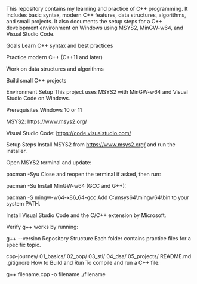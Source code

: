 This repository contains my learning and practice of C++ programming. It includes basic syntax, modern C++ features, data structures, algorithms, and small projects. It also documents the setup steps for a C++ development environment on Windows using MSYS2, MinGW-w64, and Visual Studio Code.

Goals
Learn C++ syntax and best practices

Practice modern C++ (C++11 and later)

Work on data structures and algorithms

Build small C++ projects

Environment Setup
This project uses MSYS2 with MinGW-w64 and Visual Studio Code on Windows.

Prerequisites
Windows 10 or 11

MSYS2: https://www.msys2.org/

Visual Studio Code: https://code.visualstudio.com/

Setup Steps
Install MSYS2 from https://www.msys2.org/ and run the installer.

Open MSYS2 terminal and update:

pacman -Syu
Close and reopen the terminal if asked, then run:

pacman -Su
Install MinGW-w64 (GCC and G++):

pacman -S mingw-w64-x86_64-gcc
Add C:\msys64\mingw64\bin to your system PATH.

Install Visual Studio Code and the C/C++ extension by Microsoft.

Verify g++ works by running:

g++ --version
Repository Structure
Each folder contains practice files for a specific topic.

cpp-journey/
01_basics/
02_oop/
03_stl/
04_dsa/
05_projects/
README.md
.gitignore
How to Build and Run
To compile and run a C++ file:

g++ filename.cpp -o filename
./filename




